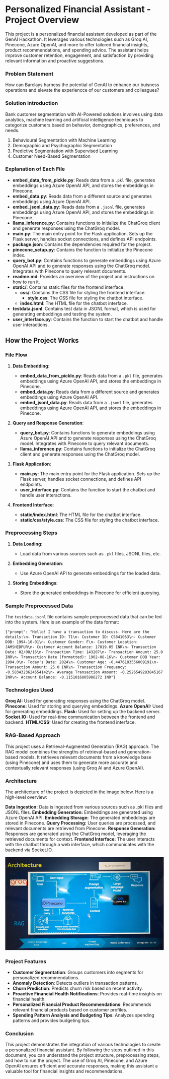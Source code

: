 # Personalized Financial Assistant - Project Overview

This project is a personalized financial assistant developed as part of the GenAI Hackathon. It leverages various technologies such as Groq AI, Pinecone, Azure OpenAI, and more to offer tailored financial insights, product recommendations, and spending advice. The assistant helps improve customer retention, engagement, and satisfaction by providing relevant information and proactive suggestions.

### Problem Statement

How can Barclays harness the potential of GenAI to enhance our buisness operations and elevate the experiencce of our customers and colleagues?

### Solution introduction

Bank customer segmentation with AI-Powered solutions involves using data analytics, machine learning and artificial intelligence techniques to categorize customers based on behavior, demographics, preferences, and needs.

1. Behavioural Segmentation with Machine Learning
2. Demographic and Psychographic Segmentation
3. Predictive Segmentation with Supervised Learning
4. Customer Need-Based Segmentation

### Explanation of Each File

- **embed_data_from_pickle.py**: Reads data from a `.pkl` file, generates embeddings using Azure OpenAI API, and stores the embeddings in Pinecone.
- **embed_data.py**: Reads data from a different source and generates embeddings using Azure OpenAI API.
- **embed_jsonl_data.py**: Reads data from a `.jsonl` file, generates embeddings using Azure OpenAI API, and stores the embeddings in Pinecone.
- **llama_inference.py**: Contains functions to initialize the ChatGroq client and generate responses using the ChatGroq model.
- **main.py**: The main entry point for the Flask application. Sets up the Flask server, handles socket connections, and defines API endpoints.
- **package.json**: Contains the dependencies required for the project.
- **pinecone_setup.py**: Contains the function to initialize the Pinecone index.
- **query_bot.py**: Contains functions to generate embeddings using Azure OpenAI API and to generate responses using the ChatGroq model. Integrates with Pinecone to query relevant documents.
- **readme.md**: Provides an overview of the project and instructions on how to run it.
- **static/**: Contains static files for the frontend interface.
    - **css/**: Contains the CSS file for styling the frontend interface.
        - **style.css**: The CSS file for styling the chatbot interface.
    - **index.html**: The HTML file for the chatbot interface.
- **testdata.jsonl**: Contains test data in JSONL format, which is used for generating embeddings and testing the system.
- **user_interface.py**: Contains the function to start the chatbot and handle user interactions.

## How the Project Works

### File Flow

1. **Data Embedding**:
    - **embed_data_from_pickle.py**: Reads data from a `.pkl` file, generates embeddings using Azure OpenAI API, and stores the embeddings in Pinecone.
    - **embed_data.py**: Reads data from a different source and generates embeddings using Azure OpenAI API.
    - **embed_jsonl_data.py**: Reads data from a `.jsonl` file, generates embeddings using Azure OpenAI API, and stores the embeddings in Pinecone.

2. **Query and Response Generation**:
    - **query_bot.py**: Contains functions to generate embeddings using Azure OpenAI API and to generate responses using the ChatGroq model. Integrates with Pinecone to query relevant documents.
    - **llama_inference.py**: Contains functions to initialize the ChatGroq client and generate responses using the ChatGroq model.

3. **Flask Application**:
    - **main.py**: The main entry point for the Flask application. Sets up the Flask server, handles socket connections, and defines API endpoints.
    - **user_interface.py**: Contains the function to start the chatbot and handle user interactions.

4. **Frontend Interface**:
    - **static/index.html**: The HTML file for the chatbot interface.
    - **static/css/style.css**: The CSS file for styling the chatbot interface.

### Preprocessing Steps

1. **Data Loading**:
    - Load data from various sources such as `.pkl` files, JSONL files, etc.

2. **Embedding Generation**:
    - Use Azure OpenAI API to generate embeddings for the loaded data.

3. **Storing Embeddings**:
    - Store the generated embeddings in Pinecone for efficient querying.

### Sample Preprocessed Data

The `testdata.jsonl` file contains sample preprocessed data that can be fed into the system. Here is an example of the data format:

```jsonl
{"prompt": "Hello! I have a transaction to discuss. Here are the details:\n- Transaction ID: T1\n- Customer ID: C5841053\n- Customer DOB: 1994-10-01\n- Customer Gender: F\n- Customer Location: JAMSHEDPUR\n- Customer Account Balance: 17819.05 INR\n- Transaction Date: 02/08/16\n- Transaction Time: 143207\n- Transaction Amount: 25.0 INR\n- Transaction Date (formatted): 1902-08-16\n- Customer DOB Year: 1994.0\n- Today's Date: 2024\n- Customer Age: -0.4476183556009191\n- Transaction Amount: 25.0 INR\n- Transaction Frequency: -0.5834323624554142\n- Average Transaction Amount: -0.2526549283845167 INR\n- Account Balance: -0.1151016805988272 INR"}
```

### Technologies Used
**Groq AI:** Used for generating responses using the ChatGroq model.
**Pinecone:** Used for storing and querying embeddings.
**Azure OpenAI:** Used for generating embeddings.
**Flask:** Used for setting up the backend server.
**Socket.IO:** Used for real-time communication between the frontend and backend.
**HTML/CSS:** Used for creating the frontend interface.

### RAG-Based Approach
This project uses a Retrieval-Augmented Generation (RAG) approach. The RAG model combines the strengths of retrieval-based and generation-based models. It retrieves relevant documents from a knowledge base (using Pinecone) and uses them to generate more accurate and contextually relevant responses (using Groq AI and Azure OpenAI).

### Architecture
The architecture of the project is depicted in the image below. Here is a high-level overview:

**Data Ingestion:** Data is ingested from various sources such as .pkl files and JSONL files.
**Embedding Generation:** Embeddings are generated using Azure OpenAI API.
**Embedding Storage:** The generated embeddings are stored in Pinecone.
**Query Processing:** User queries are processed, and relevant documents are retrieved from Pinecone.
**Response Generation:** Responses are generated using the ChatGroq model, leveraging the retrieved documents for context.
**Frontend Interface:** The user interacts with the chatbot through a web interface, which communicates with the backend via Socket.IO.

![alt text](IMG-20241121-WA0002.jpg)


### Project Features

- **Customer Segmentation**: Groups customers into segments for personalized recommendations.
- **Anomaly Detection**: Detects outliers in transaction patterns.
- **Churn Prediction**: Predicts churn risk based on recent activity.
- **Proactive Financial Health Notifications**: Provides real-time insights on financial health.
- **Personalized Financial Product Recommendations**: Recommends relevant financial products based on customer profiles.
- **Spending Pattern Analysis and Budgeting Tips**: Analyzes spending patterns and provides budgeting tips.


### Conclusion
This project demonstrates the integration of various technologies to create a personalized financial assistant. By following the steps outlined in this document, you can understand the project structure, preprocessing steps, and how to run the project. The use of Groq AI, Pinecone, and Azure OpenAI ensures efficient and accurate responses, making this assistant a valuable tool for financial insights and recommendations.

